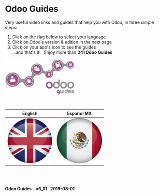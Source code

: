 # Odoo Guides
Very useful video links and guides that help you with Odoo, in three simple steps:  
1. Click on the flag below to select your language  
2. Click on Odoo's version & edition in the next page  
3. Click on your app's icon to see the guides  
...and that's it! &nbsp; Enjoy more than **241 Odoo Guides**

![Odoo useful links & guides in &#x03C8;Code](/doc/img/logo_odoo_guides_mini.jpg "Please click on the flags below")<br>

<br>

| English | Español MX |
| :---: | :---: |
| [ ![en-uk](/doc/img/flg/en-uk-flg-btn-big.png)](/en-uk/en-uk-guides-menu.md "Read Odoo Guides in English") | [![es-mx](/doc/img/flg/es-mx-flg-btn-big.png)](/es-mx/es-mx-guides-menu.md "Leer las Guías Odoo en español MX") |


<br><br>
#### Odoo Guides - v6_01 &nbsp; 2019-08-01
 
